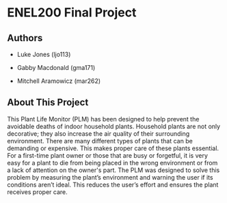 # ENEL200 Final Project

## Authors
- Luke Jones (ljo113)
* Gabby Macdonald (gma171)
+ Mitchell Aramowicz (mar262)

## About This Project
This Plant Life Monitor (PLM) has been designed to help prevent the avoidable deaths of indoor
household plants. Household plants are not only decorative; they also increase the air quality of their
surrounding environment. There are many different types of plants that can be demanding or expensive.
This makes proper care of these plants essential. For a first-time plant owner or those that are busy or
forgetful, it is very easy for a plant to die from being placed in the wrong environment or from a lack of
attention on the owner's part. The PLM was designed to solve this problem by measuring the plant’s
environment and warning the user if its conditions aren’t ideal. This reduces the user’s effort and
ensures the plant receives proper care.
